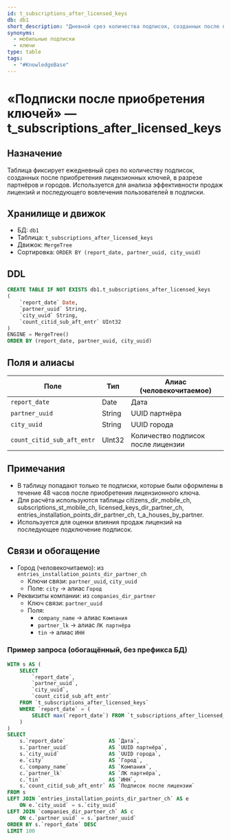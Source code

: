 ```yaml
---
id: t_subscriptions_after_licensed_keys
db: db1
short_description: "Дневной срез количества подписок, созданных после приобретения лицензионных ключей, по партнёрам и городам."
synonyms:
  - мобильные подписки
  - ключи
type: table
tags:
  - "#KnowledgeBase"
---
```


# «Подписки после приобретения ключей» — t_subscriptions_after_licensed_keys

## Назначение
Таблица фиксирует ежедневный срез по количеству подписок, созданных после приобретения лицензионных ключей, в разрезе партнёров и городов. Используется для анализа эффективности продаж лицензий и последующего вовлечения пользователей в подписки.

## Хранилище и движок
- БД: `db1`
- Таблица: `t_subscriptions_after_licensed_keys`
- Движок: `MergeTree`
- Сортировка: `ORDER BY (report_date, partner_uuid, city_uuid)`

## DDL
```sql
CREATE TABLE IF NOT EXISTS db1.t_subscriptions_after_licensed_keys
(
    `report_date` Date,
    `partner_uuid` String,
    `city_uuid` String,
    `count_citid_sub_aft_entr` UInt32
)
ENGINE = MergeTree()
ORDER BY (report_date, partner_uuid, city_uuid)
```

## Поля и алиасы
| Поле                        | Тип    | Алиас (человекочитаемое)                |
|----------------------------|--------|-----------------------------------------|
| `report_date`              | Date   | Дата                                    |
| `partner_uuid`             | String | UUID партнёра                           |
| `city_uuid`                | String | UUID города                             |
| `count_citid_sub_aft_entr` | UInt32 | Количество подписок после лицензии      |


## Примечания
- В таблицу попадают только те подписки, которые были оформлены в течение 48 часов после приобретения лицензионного ключа.
- Для расчёта используются таблицы citizens_dir_mobile_ch, subscriptions_st_mobile_ch, licensed_keys_dir_partner_ch, entries_installation_points_dir_partner_ch, t_a_houses_by_partner.
- Используется для оценки влияния продаж лицензий на последующее подключение подписок.

## Связи и обогащение

- Город (человекочитаемо): из `entries_installation_points_dir_partner_ch`
  - Ключи связи: `partner_uuid`, `city_uuid`
  - Поле: `city` → алиас `Город`
- Реквизиты компании: из `companies_dir_partner`
  - Ключ связи: `partner_uuid`
  - Поля:
    - `company_name` → алиас `Компания`
    - `partner_lk` → алиас `ЛК партнёра`
    - `tin` → алиас `ИНН`

### Пример запроса (обогащённый, без префикса БД)
```sql
WITH s AS (
    SELECT
        `report_date`,
        `partner_uuid`,
        `city_uuid`,
        `count_citid_sub_aft_entr`
    FROM `t_subscriptions_after_licensed_keys`
    WHERE `report_date` = (
        SELECT max(`report_date`) FROM `t_subscriptions_after_licensed_keys`
    )
)
SELECT
    s.`report_date`              AS `Дата`,
    s.`partner_uuid`             AS `UUID партнёра`,
    s.`city_uuid`                AS `UUID города`,
    e.`city`                     AS `Город`,
    c.`company_name`             AS `Компания`,
    c.`partner_lk`               AS `ЛК партнёра`,
    c.`tin`                      AS `ИНН`,
    s.`count_citid_sub_aft_entr` AS `Подписок после лицензии`
FROM s
LEFT JOIN `entries_installation_points_dir_partner_ch` AS e
    ON e.`city_uuid` = s.`city_uuid`
LEFT JOIN `companies_dir_partner_ch` AS c
    ON c.`partner_uuid` = s.`partner_uuid`
ORDER BY s.`report_date` DESC
LIMIT 100
```
